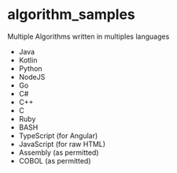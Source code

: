 # algorithm_samples

Multiple Algorithms written in multiples languages
* Java
* Kotlin
* Python
* NodeJS
* Go
* C#
* C++
* C
* Ruby
* BASH
* TypeScript (for Angular)
* JavaScript (for raw HTML)
* Assembly (as permitted)
* COBOL (as permitted)